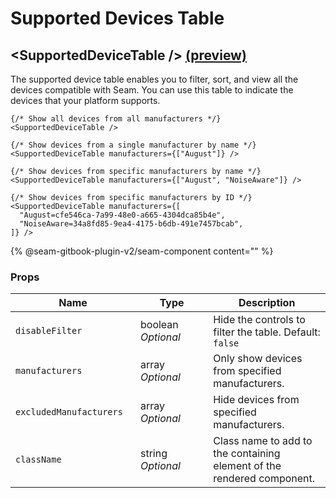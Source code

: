# Supported Devices Table

## \<SupportedDeviceTable /> [(preview)](https://react.seam.co/?path=/docs/components-supporteddevicetable--docs)

The supported device table enables you to filter, sort, and view all the devices compatible with Seam. You can use this table to indicate the devices that your platform supports.

```tsx
{/* Show all devices from all manufacturers */}
<SupportedDeviceTable />

{/* Show devices from a single manufacturer by name */}
<SupportedDeviceTable manufacturers={["August"]} />

{/* Show devices from specific manufacturers by name */}
<SupportedDeviceTable manufacturers={["August", "NoiseAware"]} />

{/* Show devices from specific manufacturers by ID */}
<SupportedDeviceTable manufacturers={[
  "August=cfe546ca-7a99-48e0-a665-4304dca85b4e",
  "NoiseAware=34a8fd85-9ea4-4175-b6db-491e7457bcab",
]} />
```

{% @seam-gitbook-plugin-v2/seam-component content="<seam-supported-device-table
  endpoint="https://connect.getseam.com"
  client-session-token="seam_cst126DAjfor_2kxn8QAAEUkj3Zu4Nr1Aoauy"
/>" %}



### Props

<table><thead><tr><th width="184">Name</th><th width="100.33333333333331">Type</th><th>Description</th></tr></thead><tbody><tr><td><code>disableFilter</code></td><td>boolean<br><em>Optional</em></td><td>Hide the controls to filter the table. Default: <code>false</code></td></tr><tr><td><code>manufacturers</code></td><td>array<br><em>Optional</em></td><td>Only show devices from specified manufacturers.</td></tr><tr><td><code>excludedManufacturers</code></td><td>array<br><em>Optional</em></td><td>Hide devices from specified manufacturers.</td></tr><tr><td><code>className</code></td><td>string<br><em>Optional</em></td><td>Class name to add to the containing element of the rendered component.</td></tr></tbody></table>

